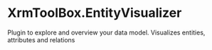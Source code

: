 # XrmToolBox.EntityVisualizer
Plugin to explore and overview your data model. Visualizes entities, attributes and relations
